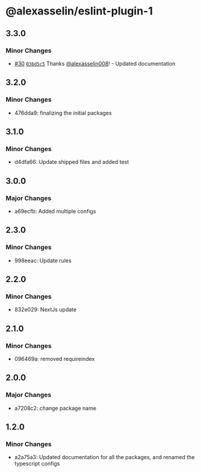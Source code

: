 # @alexasselin/eslint-plugin-1

## 3.3.0

### Minor Changes

- [#30](https://github.com/alexasselin008/poc-web-configs/pull/30) [`036d5c5`](https://github.com/alexasselin008/poc-web-configs/commit/036d5c5cdbec138898b710974a39c80aee1c1a92) Thanks [@alexasselin008](https://github.com/alexasselin008)! - Updated documentation

## 3.2.0

### Minor Changes

- 476dda9: finalizing the initial packages

## 3.1.0

### Minor Changes

- d4dfa66: Update shipped files and added test

## 3.0.0

### Major Changes

- a69ecfb: Added multiple configs

## 2.3.0

### Minor Changes

- 998eeac: Update rules

## 2.2.0

### Minor Changes

- 832e029: NextJs update

## 2.1.0

### Minor Changes

- 096469a: removed requireindex

## 2.0.0

### Major Changes

- a7208c2: change package name

## 1.2.0

### Minor Changes

- a2a75a3: Updated documentation for all the packages, and renamed the typescript configs

